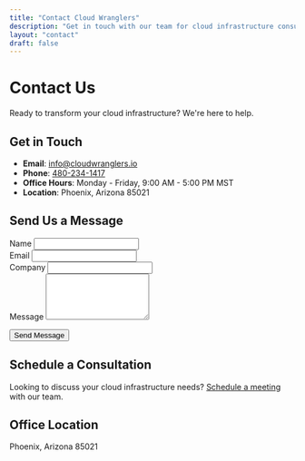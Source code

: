```yaml
---
title: "Contact Cloud Wranglers"
description: "Get in touch with our team for cloud infrastructure consulting and support"
layout: "contact"
draft: false
---
```


# Contact Us

Ready to transform your cloud infrastructure? We're here to help.

## Get in Touch

- **Email**: [info@cloudwranglers.io](mailto:info@cloudwranglers.io)
- **Phone**: [480-234-1417](tel:+14802341417)
- **Office Hours**: Monday - Friday, 9:00 AM - 5:00 PM MST
- **Location**: Phoenix, Arizona 85021

## Send Us a Message

<form action="/contact" method="POST">
  <div class="form-group">
    <label for="name">Name</label>
    <input type="text" id="name" name="name" required>
  </div>
  
  <div class="form-group">
    <label for="email">Email</label>
    <input type="email" id="email" name="email" required>
  </div>
  
  <div class="form-group">
    <label for="company">Company</label>
    <input type="text" id="company" name="company">
  </div>
  
  <div class="form-group">
    <label for="message">Message</label>
    <textarea id="message" name="message" rows="5" required></textarea>
  </div>
  
  <button type="submit" class="btn btn-primary">Send Message</button>
</form>

## Schedule a Consultation

Looking to discuss your cloud infrastructure needs? [Schedule a meeting](/calendar) with our team.

## Office Location

Phoenix, Arizona 85021 
